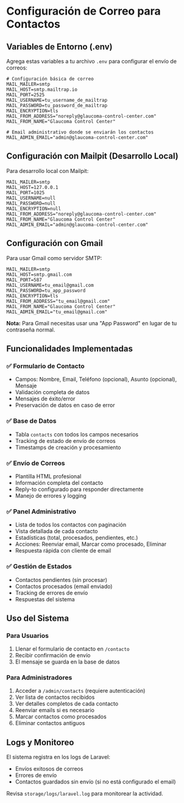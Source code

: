 # Configuración de Correo para Contactos

## Variables de Entorno (.env)

Agrega estas variables a tu archivo `.env` para configurar el envío de correos:

```env
# Configuración básica de correo
MAIL_MAILER=smtp
MAIL_HOST=smtp.mailtrap.io
MAIL_PORT=2525
MAIL_USERNAME=tu_username_de_mailtrap
MAIL_PASSWORD=tu_password_de_mailtrap
MAIL_ENCRYPTION=tls
MAIL_FROM_ADDRESS="noreply@glaucoma-control-center.com"
MAIL_FROM_NAME="Glaucoma Control Center"

# Email administrativo donde se enviarán los contactos
MAIL_ADMIN_EMAIL="admin@glaucoma-control-center.com"
```

## Configuración con Mailpit (Desarrollo Local)

Para desarrollo local con Mailpit:

```env
MAIL_MAILER=smtp
MAIL_HOST=127.0.0.1
MAIL_PORT=1025
MAIL_USERNAME=null
MAIL_PASSWORD=null
MAIL_ENCRYPTION=null
MAIL_FROM_ADDRESS="noreply@glaucoma-control-center.com"
MAIL_FROM_NAME="Glaucoma Control Center"
MAIL_ADMIN_EMAIL="admin@glaucoma-control-center.com"
```

## Configuración con Gmail

Para usar Gmail como servidor SMTP:

```env
MAIL_MAILER=smtp
MAIL_HOST=smtp.gmail.com
MAIL_PORT=587
MAIL_USERNAME=tu_email@gmail.com
MAIL_PASSWORD=tu_app_password
MAIL_ENCRYPTION=tls
MAIL_FROM_ADDRESS="tu_email@gmail.com"
MAIL_FROM_NAME="Glaucoma Control Center"
MAIL_ADMIN_EMAIL="tu_email@gmail.com"
```

**Nota:** Para Gmail necesitas usar una "App Password" en lugar de tu contraseña normal.

## Funcionalidades Implementadas

### ✅ Formulario de Contacto
- Campos: Nombre, Email, Teléfono (opcional), Asunto (opcional), Mensaje
- Validación completa de datos
- Mensajes de éxito/error
- Preservación de datos en caso de error

### ✅ Base de Datos
- Tabla `contacts` con todos los campos necesarios
- Tracking de estado de envío de correos
- Timestamps de creación y procesamiento

### ✅ Envío de Correos
- Plantilla HTML profesional
- Información completa del contacto
- Reply-to configurado para responder directamente
- Manejo de errores y logging

### ✅ Panel Administrativo
- Lista de todos los contactos con paginación
- Vista detallada de cada contacto
- Estadísticas (total, procesados, pendientes, etc.)
- Acciones: Reenviar email, Marcar como procesado, Eliminar
- Respuesta rápida con cliente de email

### ✅ Gestión de Estados
- Contactos pendientes (sin procesar)
- Contactos procesados (email enviado)
- Tracking de errores de envío
- Respuestas del sistema

## Uso del Sistema

### Para Usuarios
1. Llenar el formulario de contacto en `/contacto`
2. Recibir confirmación de envío
3. El mensaje se guarda en la base de datos

### Para Administradores
1. Acceder a `/admin/contacts` (requiere autenticación)
2. Ver lista de contactos recibidos
3. Ver detalles completos de cada contacto
4. Reenviar emails si es necesario
5. Marcar contactos como procesados
6. Eliminar contactos antiguos

## Logs y Monitoreo

El sistema registra en los logs de Laravel:
- Envíos exitosos de correos
- Errores de envío
- Contactos guardados sin envío (si no está configurado el email)

Revisa `storage/logs/laravel.log` para monitorear la actividad.
